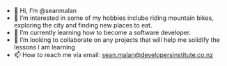 - 👋 Hi, I’m @seanmalan
- 👀 I’m interested in some of my hobbies inclube riding mountain bikes, exploring the city and finding new places to eat.
- 🌱 I’m currently learning how to become a software developer.
- 💞️ I’m looking to collaborate on any projects that will help me solidify the lessons I am learning
- 📫 How to reach me via email: sean.malan@developersinstitute.co.nz

<!---
seanmalan/seanmalan is a ✨ special ✨ repository because its `README.md` (this file) appears on your GitHub profile.
You can click the Preview link to take a look at your changes.
--->
